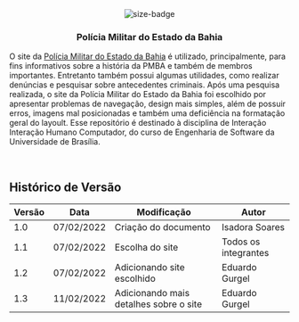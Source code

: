<div align="center">
  <img alt="size-badge" src="https://user-images.githubusercontent.com/51385738/152888445-a981be23-3a3e-4bff-8cb4-81b65d31b240.JPG"/>
</div>
<h3 align="center">Polícia Militar do Estado da Bahia</h3>

O site da [Polícia Militar do Estado da Bahia](http://www.pm.ba.gov.br/index.php) é utilizado, principalmente, para fins informativos sobre a história da PMBA e também de membros importantes. Entretanto também possui algumas utilidades, como realizar denúncias e pesquisar sobre antecedentes criminais.
Após uma pesquisa realizada, o site da Polícia Militar do Estado da Bahia foi escolhido por apresentar problemas de navegação, design mais simples, além de possuir erros, imagens mal posicionadas e também uma deficiência na formatação geral do layoult. Esse repositório é destinado à disciplina de Interação Interação Humano Computador, do curso de Engenharia de Software da Universidade de Brasília.

<br>

## Histórico de Versão

| Versão | Data       | Modificação                            | Autor                |
| ------ | ---------- | -------------------------------------- | -------------------- |
| 1.0    | 07/02/2022 | Criação do documento                   | Isadora Soares       |
| 1.1    | 07/02/2022 | Escolha do site                        | Todos os integrantes |
| 1.2    | 07/02/2022 | Adicionando site escolhido             | Eduardo Gurgel       |
| 1.3    | 11/02/2022 | Adicionando mais detalhes sobre o site | Eduardo Gurgel       |
